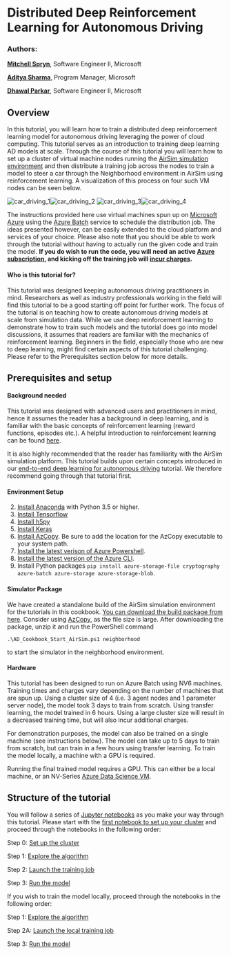 # Distributed Deep Reinforcement Learning  for Autonomous Driving

### Authors:

**[Mitchell Spryn](https://www.linkedin.com/in/mitchell-spryn-57834545/)**, Software Engineer II, Microsoft

**[Aditya Sharma](https://www.linkedin.com/in/adityasharmacmu/)**, Program Manager, Microsoft

**[Dhawal Parkar](https://www.linkedin.com/in/dparkar/)**, Software Engineer II, Microsoft


## Overview

In this tutorial, you will learn how to train a distributed deep reinforcement learning model for autonomous driving leveraging the power of cloud computing. This tutorial serves as an introduction to training deep learning AD models at scale. Through the course of this tutorial you will learn how to set up a cluster of virtual machine nodes running the [AirSim simulation environment](https://github.com/Microsoft/AirSim) and then distribute a training job across the nodes to train a model to steer a car through the Neighborhood environment in AirSim using reinforcement learning. A visualization of this process on four such VM nodes can be seen below. 

![car_driving_1](car_driving_1.gif)![car_driving_2](car_driving_2.gif)
![car_driving_3](car_driving_3.gif)![car_driving_4](car_driving_4.gif)



The instructions provided here use virtual machines spun up on [Microsoft Azure](https://azure.microsoft.com/en-us/) using the [Azure Batch](https://azure.microsoft.com/en-us/services/batch/) service to schedule the distribution job. The ideas presented however, can be easily extended to the cloud platform and services of your choice. Please also note that you should be able to work through the tutorial without having to actually run the given code and train the model. **If you do wish to run the code, you will need an active [Azure subscription](https://azure.microsoft.com/en-us/free/), and kicking off the training job will [incur charges](https://azure.microsoft.com/en-us/pricing/).** 

#### Who is this tutorial for?

This tutorial was designed keeping autonomous driving practitioners in mind. Researchers as well as industry professionals working in the field will find this tutorial to be a good starting off point for further work. The focus of the tutorial is on teaching how to create autonomous driving models at scale from simulation data. While we use deep reinforcement learning to demonstrate how to train such models and the tutorial does go into model discussions, it assumes that readers are familiar with the mechanics of reinforcement learning. Beginners in the field, especially those who are new to deep learning, might find certain aspects of this tutorial challenging. Please refer to the Prerequisites section below for more details.

## Prerequisites and setup

#### Background needed

This tutorial was designed with advanced users and practitioners in mind, hence it assumes the reader has a background in deep learning, and is familiar with the basic concepts of reinforcement learning (reward functions, episodes etc.). A helpful introduction to reinforcement learning can be found [here](https://medium.freecodecamp.org/deep-reinforcement-learning-where-to-start-291fb0058c01).

It is also highly recommended that the reader has familiarity with the AirSim simulation platform. This tutorial builds upon certain concepts introduced in our [end-to-end deep learning for autonomous driving](../AirSimE2EDeepLearning/README.md) tutorial. We therefore recommend going through that tutorial first.

#### Environment Setup

2. [Install Anaconda](https://conda.io/docs/user-guide/install/index.html) with Python 3.5 or higher.
3. [Install Tensorflow](https://www.tensorflow.org/install/install_windows)
4. [Install h5py](http://docs.h5py.org/en/latest/build.html)
4. [Install Keras](https://keras.io/#installation)
7. [Install AzCopy](https://docs.microsoft.com/en-us/azure/storage/common/storage-use-azcopy). Be sure to add the location for the AzCopy executable to your system path.
8. [Install the latest verison of Azure Powershell](https://docs.microsoft.com/en-us/powershell/azure/install-azurerm-ps?view=azurermps-5.3.0).
9. [Install the latest version of the Azure CLI](https://docs.microsoft.com/en-us/cli/azure/install-azure-cli?view=azure-cli-latest).
10. Install Python packages `pip install azure-storage-file cryptography azure-batch azure-storage azure-storage-blob`.

#### Simulator Package

We have created a standalone build of the AirSim simulation environment for the tutorials in this cookbook. [You can download the build package from here](https://airsimtutorialdataset.blob.core.windows.net/e2edl/AD_Cookbook_AirSim.7z). Consider using [AzCopy](https://docs.microsoft.com/en-us/azure/storage/common/storage-use-azcopy), as the file size is large. After downloading the package, unzip it and run the PowerShell command

`
.\AD_Cookbook_Start_AirSim.ps1 neighborhood
`

to start the simulator in the neighborhood environment.

#### Hardware

This tutorial has been designed to run on Azure Batch using NV6 machines. Training times and charges vary depending on the number of machines that are spun up. Using a cluster size of 4 (i.e. 3 agent nodes and 1 parameter server node), the model took 3 days to train from scratch. Using transfer learning, the model trained in 6 hours. Using a large cluster size will result in a decreased training time, but will also incur additional charges. 

For demonstration purposes, the model can also be trained on a single machine (see instructions below). The model can take up to 5 days to train from scratch, but can train in a few hours using transfer learning. To train the model locally, a machine with a GPU is required.

Running the final trained model requires a GPU. This can either be a local machine, or an NV-Series [Azure Data Science VM](https://azure.microsoft.com/en-us/services/virtual-machines/data-science-virtual-machines/). 

## Structure of the tutorial

You will follow a series of [Jupyter notebooks](https://jupyter-notebook.readthedocs.io/en/stable/index.html) as you make your way through this tutorial. Please start with the [first notebook to set up your cluster](SetupCluster.ipynb) and proceed through the notebooks in the following order:

Step 0: [Set up the cluster](SetupCluster.ipynb)

Step 1: [Explore the algorithm](ExploreAlgorithm.ipynb)

Step 2: [Launch the training job](LaunchTrainingJob.ipynb)

Step 3: [Run the model](RunModel.ipynb)



If you wish to train the model locally, proceed through the notebooks in the following order:

Step 1: [Explore the algorithm](ExploreAlgorithm.ipynb)

Step 2A: [Launch the local training job](LaunchLocalTrainingJob.ipynb)

Step 3: [Run the model](RunModel.ipynb)

